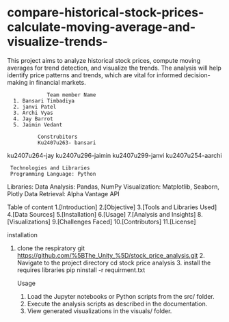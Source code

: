# compare-historical-stock-prices-calculate-moving-average-and-visualize-trends-
This project aims to analyze historical stock prices, compute moving averages for trend detection, and visualize the trends. The analysis will help identify price patterns and trends, which are vital for informed decision-making in financial markets. 

                 Team member Name 
      1. Bansari Timbadiya 
      2. janvi Patel 
      3. Archi Vyas 
      4. Jay Barrot 
      5. Jaimin Vedant  

              Construbitors 
              Ku2407u263- bansari
ku2407u264-jay
ku2407u296-jaimin 
ku2407u299-janvi
ku2407u254-aarchi
     
     
     
     Technologies and Libraries
     Programming Language: Python
Libraries:
Data Analysis: Pandas, NumPy
Visualization: Matplotlib, Seaborn, Plotly
Data Retrieval: Alpha Vantage API 


Table of content 
1.[Introduction]
2.[Objective]
3.[Tools and Libraries Used]
4.[Data Sources]
5.[Installation]
6.[Usage]
7.[Analysis and Insights]
8.[Visualizations]
9.[Challenges Faced]
10.[Contributors]
11.[License] 

   installation 
   1. clone the respiratory
       git
      https://github.com/%5BThe_Unity_%5D/stock_price_analysis.git
      2. Navigate to the project directory cd stock price analysis
      3. install the requires libraries
         pip ninstall -r requirment.txt


         Usage

        1.  Load the Jupyter notebooks or Python scripts from the src/ folder.
        2.    Execute the analysis scripts as described in the documentation.
        3.   View generated visualizations in the visuals/ folder. 

         
